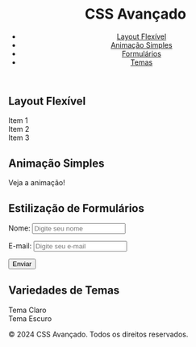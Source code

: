 
<body>
    <header>
        <h1>CSS Avançado</h1>
        <nav>
            <ul>
                <li><a href="#layout">Layout Flexível</a></li>
                <li><a href="#animacao">Animação Simples</a></li>
                <li><a href="#formularios">Formulários</a></li>
                <li><a href="#temas">Temas</a></li>
            </ul>
        </nav>
    </header>
    
  <main>
      <section id="layout">
            <h2>Layout Flexível</h2>
            <div class="container">
                <div class="item">Item 1</div>
                <div class="item">Item 2</div>
                <div class="item">Item 3</div>
            </div>
        </section>
        
      

<section id="animacao">
            <h2>Animação Simples</h2>
            <div class="animated-element">Veja a animação!</div>
      </section>
        
      

<section id="formularios">
            <h2>Estilização de Formulários</h2>
            <form>
                <label for="nome">Nome:</label>
                <input type="text" id="nome" name="nome" placeholder="Digite seu nome">
                
            
<label for="email">E-mail:</label>
        <input type="email" id="email" name="email" placeholder="Digite seu e-mail">
                
   <button type="submit">Enviar</button>
            </form>
        </section>
        
<section id="temas">
            <h2>Variedades de Temas</h2>
            <div class="theme-example light-theme">Tema Claro</div>
            <div class="theme-example dark-theme">Tema Escuro</div>
        </section>
    </main>
    
  <footer>
        <p>&copy; 2024 CSS Avançado. Todos os direitos reservados.</p>
    </footer>
</body>
</html>

